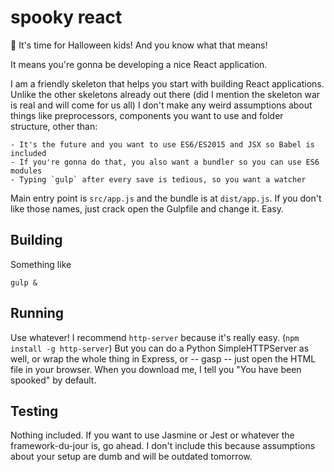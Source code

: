 # spooky react

:jack_o_lantern: It's time for Halloween kids! And you know what that means!

It means you're gonna be developing a nice React application.

I am a friendly skeleton that helps you start with building React applications. Unlike the other skeletons already out there (did I mention the skeleton war is real and will come for us all) I don't make any weird assumptions about things like preprocessors, components you want to use and folder structure, other than:

    - It's the future and you want to use ES6/ES2015 and JSX so Babel is included
    - If you're gonna do that, you also want a bundler so you can use ES6 modules
    - Typing `gulp` after every save is tedious, so you want a watcher

Main entry point is `src/app.js` and the bundle is at `dist/app.js`. If you don't like those names, just crack open the Gulpfile and change it. Easy.

## Building

Something like

```shell
gulp &
```

## Running

Use whatever! I recommend `http-server` because it's really easy. (`npm install -g http-server`) But you can do a Python SimpleHTTPServer as well, or wrap the whole thing in Express, or -- gasp -- just open the HTML file in your browser. When you download me, I tell you "You have been spooked" by default.

## Testing

Nothing included. If you want to use Jasmine or Jest or whatever the framework-du-jour is, go ahead. I don't include this because assumptions about your setup are dumb and will be outdated tomorrow.
